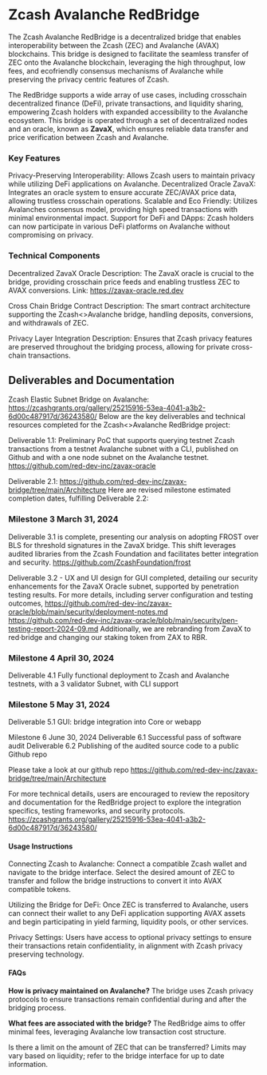 # Zcash Avalanche RedBridge

The Zcash Avalanche RedBridge is a decentralized bridge that enables interoperability between the Zcash (ZEC) and Avalanche (AVAX) blockchains. This bridge is designed to facilitate the seamless transfer of ZEC onto the Avalanche blockchain, leveraging the high throughput, low fees, and ecofriendly consensus mechanisms of Avalanche while preserving the privacy centric features of Zcash.

The RedBridge supports a wide array of use cases, including crosschain decentralized finance (DeFi), private transactions, and liquidity sharing, empowering Zcash holders with expanded accessibility to the Avalanche ecosystem. This bridge is operated through a set of decentralized nodes and an oracle, known as **ZavaX**, which ensures reliable data transfer and price verification between Zcash and Avalanche.

### Key Features

Privacy-Preserving Interoperability: Allows Zcash users to maintain privacy while utilizing DeFi applications on Avalanche.
Decentralized Oracle ZavaX: Integrates an oracle system to ensure accurate ZEC/AVAX price data, allowing trustless crosschain operations.
Scalable and Eco Friendly: Utilizes Avalanches consensus model, providing high speed transactions with minimal environmental impact.
Support for DeFi and DApps: Zcash holders can now participate in various DeFi platforms on Avalanche without compromising on privacy.

### Technical Components

Decentralized ZavaX Oracle
Description: The ZavaX oracle is crucial to the bridge, providing crosschain price feeds and enabling trustless ZEC to AVAX conversions.
Link: https://zavax-oracle.red.dev

Cross Chain Bridge Contract
Description: The smart contract architecture supporting the Zcash<>Avalanche bridge, handling deposits, conversions, and withdrawals of ZEC.

Privacy Layer Integration
Description: Ensures that Zcash privacy features are preserved throughout the bridging process, allowing for private cross-chain transactions.

## Deliverables and Documentation

Zcash Elastic Subnet Bridge on Avalanche: https://zcashgrants.org/gallery/25215916-53ea-4041-a3b2-6d00c487917d/36243580/
Below are the key deliverables and technical resources completed for the Zcash<>Avalanche RedBridge project:

Deliverable 1.1: Preliminary PoC that supports querying testnet Zcash transactions from a testnet Avalanche subnet with a CLI, published on Github and with a one node subnet on the Avalanche testnet. https://github.com/red-dev-inc/zavax-oracle

Deliverable 2.1: https://github.com/red-dev-inc/zavax-bridge/tree/main/Architecture
Here are revised milestone estimated completion dates, fulfilling Deliverable 2.2:

### Milestone 3 March 31, 2024
Deliverable 3.1 is complete, presenting our analysis on adopting FROST over BLS for threshold signatures in the ZavaX bridge. This shift leverages audited libraries from the Zcash Foundation and facilitates better integration and security. https://github.com/ZcashFoundation/frost

Deliverable 3.2 - UX and UI design for GUI completed, detailing our security enhancements for the ZavaX Oracle subnet, supported by penetration testing results. For more details, including server configuration and testing outcomes, https://github.com/red-dev-inc/zavax-oracle/blob/main/security/deployment-notes.md  
https://github.com/red-dev-inc/zavax-oracle/blob/main/security/pen-testing-report-2024-09.md
Additionally, we are rebranding from ZavaX to red·bridge and changing our staking token from ZAX to RBR.

### Milestone 4 April 30, 2024
Deliverable 4.1 Fully functional deployment to Zcash and Avalanche testnets, with a 3 validator Subnet, with CLI support

### Milestone 5 May 31, 2024
Deliverable 5.1 GUI: bridge integration into Core or webapp

Milestone 6 June 30, 2024
Deliverable 6.1 Successful pass of software audit
Deliverable 6.2 Publishing of the audited source code to a public Github repo

Please take a look at our github repo https://github.com/red-dev-inc/zavax-bridge/tree/main/Architecture
  
For more technical details, users are encouraged to review the repository and documentation for the RedBridge project to explore the integration specifics, testing frameworks, and security protocols.
https://zcashgrants.org/gallery/25215916-53ea-4041-a3b2-6d00c487917d/36243580/

#### Usage Instructions

Connecting Zcash to Avalanche:
Connect a compatible Zcash wallet and navigate to the bridge interface.
Select the desired amount of ZEC to transfer and follow the bridge instructions to convert it into AVAX compatible tokens.
   
Utilizing the Bridge for DeFi:
Once ZEC is transferred to Avalanche, users can connect their wallet to any DeFi application supporting AVAX assets and begin participating in yield farming, liquidity pools, or other services.

Privacy Settings:
Users have access to optional privacy settings to ensure their transactions retain confidentiality, in alignment with Zcash privacy preserving technology.

#### FAQs

**How is privacy maintained on Avalanche?**
The bridge uses Zcash privacy protocols to ensure transactions remain confidential during and after the bridging process.

**What fees are associated with the bridge?**
The RedBridge aims to offer minimal fees, leveraging Avalanche low transaction cost structure.

Is there a limit on the amount of ZEC that can be transferred?
Limits may vary based on liquidity; refer to the bridge interface for up to date information.
